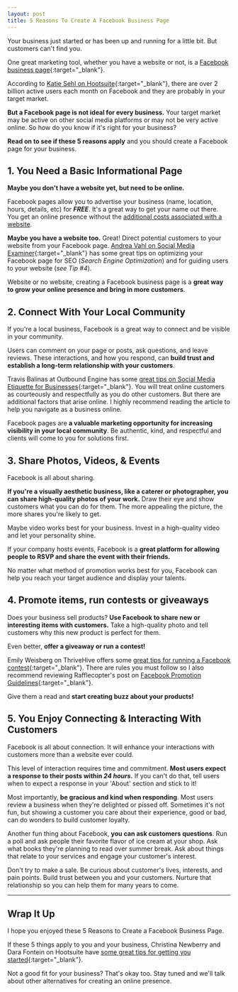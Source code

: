 ```yaml
---
layout: post
title: 5 Reasons To Create A Facebook Business Page
---
```


Your business just started or has been up and running for a little bit. But customers can't find you.

One great marketing tool, whether you have a website or not, is a [Facebook business page](https://www.facebook.com/business/learn/facebook-page-basics){:target="_blank"}.

According to [Katie Sehl on Hootsuite](https://blog.hootsuite.com/facebook-demographics/){:target="_blank"}, there are over 2 billion active users each month on Facebook and they are probably in your target market.

**But a Facebook page is not ideal for every business.** Your target market may be active on other social media platforms or may not be very active online. So how do you know if it's right for your business? 

**Read on to see if these 5 reasons apply** and you should create a Facebook page for your business.

## 1. You Need a Basic Informational Page
**Maybe you don't have a website yet, but need to be online.**

Facebook pages allow you to advertise your business (name, location, hours, details, etc) for ***FREE***. It's a great way to get your name out there. You get an online presence without the [additional costs associated with a website](https://staciefarmer.com/3-Reasons-You-Dont-Need-A-Website/).

**Maybe you have a website too.** Great! Direct potential customers to your website from your Facebook page. [Andrea Vahl on Social Media Examiner](https://www.socialmediaexaminer.com/drive-more-facebook-traffic/){:target="_blank"} has some great tips on optimizing your Facebook page for SEO (*Search Engine Optimization*) and for guiding users to your website (*see Tip #4*).

Website or no website, creating a Facebook business page is a **great way to grow your online presence and bring in more customers**.

## 2. Connect With Your Local Community
If you're a local business, Facebook is a great way to connect and be visible in your community.

Users can comment on your page or posts, ask questions, and leave reviews. These interactions, and how you respond, can **build trust and establish a long-term relationship with your customers**.

Travis Balinas at Outbound Engine has some [great tips on Social Media Etiquette for Businesses](https://www.outboundengine.com/blog/social-media-etiquette-for-business-25-dos-donts/){:target="_blank"}. You will treat online customers as courteously and respectfully as you do other customers. But there are additional factors that arise online. I highly recommend reading the article to help you navigate as a business online.

Facebook pages are **a valuable marketing opportunity for increasing visibility in your local community**. Be authentic, kind, and respectful and clients will come to you for solutions first.

## 3. Share Photos, Videos, & Events
Facebook is all about sharing. 

**If you're a visually aesthetic business, like a caterer or photographer, you can share high-quality photos of your work.** Draw their eye and show customers what you can do for them. The more appealing the picture, the more shares you're likely to get.

Maybe video works best for your business. Invest in a high-quality video and let your personality shine.

If your company hosts events, Facebook is a **great platform for allowing people to RSVP and share the event with their friends.**

No matter what method of promotion works best for you, Facebook can help you reach your target audience and display your talents.

## 4. Promote items, run contests or giveaways
Does your business sell products? **Use Facebook to share new or interesting items with  customers.** Take a high-quality photo and tell customers why this new product is perfect for them. 

Even better, **offer a giveaway or run a contest!**

Emily Weisberg on ThriveHive offers some [great tips for running a Facebook contest](https://thrivehive.com/how-to-run-a-facebook-contest/){:target="_blank"}. There are rules you must follow so I also recommend reviewing Rafflecopter's post on [Facebook Promotion Guidelines](https://www.rafflecopter.com/facebook-promotion-guidelines){:target="_blank"}.

Give them a read and **start creating buzz about your products!**

## 5. You Enjoy Connecting & Interacting With Customers
Facebook is all about connection. It will enhance your interactions with customers more than a website ever could.

This level of interaction requires time and commitment. **Most users expect a response to their posts within *24 hours*.** If you can't do that, tell users when to expect a response in your 'About' section and stick to it! 

Most importantly, **be gracious and kind when responding**. Most users review a business when they're delighted or pissed off. Sometimes it's not fun, but showing a customer you care about their experience, good or bad, can do wonders to build customer loyalty. 

Another fun thing about Facebook, **you can ask customers questions**. Run a poll and ask people their favorite flavor of ice cream at your shop. Ask what books they're planning to read over summer break. Ask about things that relate to your services and engage your customer's interest.

Don't try to make a sale. Be curious about customer's lives, interests, and pain points. Build trust between you and your customers. Nurture that relationship so you can help them for many years to come.

---

## Wrap It Up
I hope you enjoyed these 5 Reasons to Create a Facebook Business Page. 

If these 5 things apply to you and your business, Christina Newberry and Dara Fontein on Hootsuite have [some great tips for getting you started](https://blog.hootsuite.com/steps-to-create-a-facebook-business-page/){:target="_blank"}.

Not a good fit for your business? That's okay too. Stay tuned and we'll talk about  other alternatives for creating an online presence.
